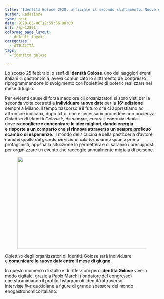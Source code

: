 ```yaml
---
title: 'Identità Golose 2020: ufficiale il secondo slittamento. Nuove date a giugno?'
author: Redazione
type: post
date: 2020-05-06T12:59:56+00:00
url: /?p=12891
colormag_page_layout:
  - default_layout
categories:
  - ATTUALITÀ
tags:
  - identità golose

---
```

Lo scorso 25 febbraio lo staff di **Identità Golose**, uno dei maggiori eventi italiani di gastronomia, aveva comunicato lo slittamento del congresso, riprogrammandone lo svolgimento con l&#8217;obiettivo di poterlo realizzare nel mese di luglio. 

Per evidenti cause di forza maggiore gli organizzatori si sono visti per la seconda volta costretti a **individuare nuove date** per la **16ª edizione**, sempre a Milano. Il tempo trascorso e il futuro che ci apprestiamo ad affrontare indicano, dopo tutto, che è necessario procedere con prudenza.   
Obiettivo di Identità Golose è, da sempre, creare il contesto ideale  
dove **raccogliere e concentrare le idee migliori, dando energia   
e risposte a un comparto che si rinnova attraverso un sempre proficuo scambio di esperienze**. Il mondo della cucina e della pasticceria d&#8217;autore, nonché quello del grande servizio di sala torneranno quanto prima protagonisti, appena la situazione lo permetterà e ci saranno i presupposti per organizzare un evento che raccoglie annualmente migliaia di persone. 

<div class="wp-block-image">
  <figure class="aligncenter size-large is-resized"><img decoding="async" loading="lazy" src="https://progressonline.it/wp-content/uploads/2020/05/f48733f0-2631-46d1-9668-8fa275089705.jpg" alt="" class="wp-image-12892" width="456" height="303" /></figure>
</div>

Obiettivo degli organizzatori di Identità Golose sarà individuare e **comunicare le nuove date entro il mese di giugno**. 

In questo momento di stallo e di riflessioni però **Identità Golose** vive in modo digitale, grazie a Paolo Marchi (fondatore del congresso)  
che sta animando il profilo Instagram di Identità attraverso interviste _live_ quotidiane a figure di grande spessore del mondo enogastronomico italiano.